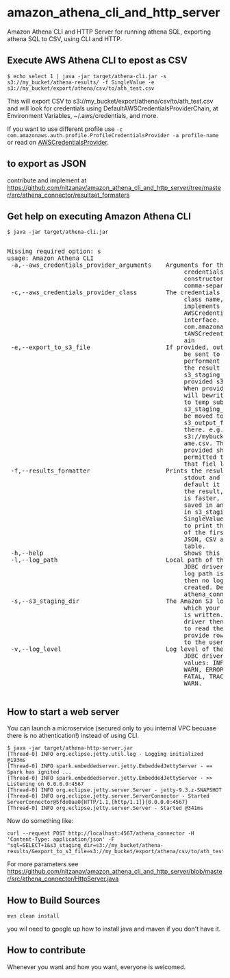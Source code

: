 # amazon_athena_cli_and_http_server
Amazon Athena CLI and HTTP Server for running athena SQL, exporting athena SQL to CSV, using CLI and HTTP.

## Execute AWS Athena CLI to epost as CSV
`$ echo select 1 | java -jar target/athena-cli.jar -s s3://my_bucket/athena-results/ -f SingleValue -e s3://my_bucket/export/athena/csv/to/ath_test.csv`

This will export CSV to s3://my_bucket/export/athena/csv/to/ath_test.csv and will look for credentials using DefaultAWSCredentialsProviderChain, at Environment Variables, ~/.aws/credentials, and more.

If you want to use different profile use `-c com.amazonaws.auth.profile.ProfileCredentialsProvider -a profile-name` or read on [AWSCredentialsProvider](http://docs.aws.amazon.com/AWSJavaSDK/latest/javadoc/com/amazonaws/auth/AWSCredentialsProvider.html).

## to export as JSON
contribute and implement at https://github.com/nitzanav/amazon_athena_cli_and_http_server/tree/master/src/athena_connector/resultset_formaters

## Get help on executing Amazon Athena CLI
`$ java -jar target/athena-cli.jar`
<pre>

Missing required option: s
usage: Amazon Athena CLI
 -a,--aws_credentials_provider_arguments <arg>   Arguments for the
                                                 credentials provider
                                                 constructor as
                                                 comma-separated values.
 -c,--aws_credentials_provider_class <arg>       The credentials provider
                                                 class name, which
                                                 implements the
                                                 AWSCredentialsProvider
                                                 interface. The default is
                                                 com.amazonaws.auth.Defaul
                                                 tAWSCredentialsProviderCh
                                                 ain
 -e,--export_to_s3_file <arg>                    If provided, output will
                                                 be sent to S3 in an
                                                 performent way, by moving
                                                 the result file in
                                                 s3_staging_dir to the
                                                 provided s3 file key.
                                                 When provided the file
                                                 will bewritten at first
                                                 to temp subfolder inside
                                                 s3_staging_dir and will
                                                 be moved to
                                                 s3_output_file from
                                                 there. e.g.
                                                 s3://mybucket/folder/filn
                                                 ame.csv. The credetials
                                                 provided should be
                                                 permitted to write to
                                                 that fiel location.
 -f,--results_formatter <arg>                    Prints the result to
                                                 stdout and formats it. By
                                                 default it doesn't print
                                                 the result, this option
                                                 is faster, results are
                                                 saved in any case to S3
                                                 in s3_staging_dir. Choose
                                                 SingleValue in order just
                                                 to print the fist column
                                                 of the first row. TODO:
                                                 JSON, CSV and ASCII
                                                 table.
 -h,--help                                       Shows this help message.
 -l,--log_path <arg>                             Local path of the Athena
                                                 JDBC driver logs. If no
                                                 log path is provided,
                                                 then no log files are
                                                 created. Default is
                                                 athena_connector_jdbc.log
 -s,--s3_staging_dir <arg>                       The Amazon S3 location to
                                                 which your query output
                                                 is written. The JDBC
                                                 driver then asks Athena
                                                 to read the results and
                                                 provide rows of data back
                                                 to the user..
 -v,--log_level <arg>                            Log level of the Athena
                                                 JDBC driver logs. Valid
                                                 values: INFO, DEBUG,
                                                 WARN, ERROR, ALL, OFF,
                                                 FATAL, TRACE. Default is
                                                 WARN.

</pre>

## How to start a web server
You can launch a microservice (secured only to you internal VPC becuase there is no athentication!) instead of using CLI.
```
$ java -jar target/athena-http-server.jar
[Thread-0] INFO org.eclipse.jetty.util.log - Logging initialized @193ms
[Thread-0] INFO spark.embeddedserver.jetty.EmbeddedJettyServer - == Spark has ignited ...
[Thread-0] INFO spark.embeddedserver.jetty.EmbeddedJettyServer - >> Listening on 0.0.0.0:4567
[Thread-0] INFO org.eclipse.jetty.server.Server - jetty-9.3.z-SNAPSHOT
[Thread-0] INFO org.eclipse.jetty.server.ServerConnector - Started ServerConnector@5fde0aa0{HTTP/1.1,[http/1.1]}{0.0.0.0:4567}
[Thread-0] INFO org.eclipse.jetty.server.Server - Started @341ms
```

Now do something like:
```
curl --request POST http://localhost:4567/athena_connector -H 'Content-Type: application/json' -F "sql=SELECT+1&s3_staging_dir=s3://my_bucket/athena-results/&export_to_s3_file=s3://my_bucket/export/athena/csv/to/ath_test.csv"
```

For more parameters see https://github.com/nitzanav/amazon_athena_cli_and_http_server/blob/master/src/athena_connector/HttpServer.java

## How to Build Sources
`mvn clean install`

you wil need to google up how to install java and maven if you don't have it.

## How to contribute
Whenever you want and how you want, everyone is welcomed. 
